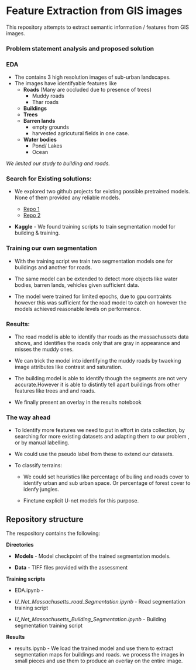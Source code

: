 <h1>Feature Extraction from GIS images</h1>

This repository attempts to extract semantic information / features from GIS images. 


### **Problem statement analysis and proposed solution**


### EDA

* The contains 3 high resolution images of sub-urban landscapes.
* The images have identifyable features like
    * **Roads** (Many are occluded due to presence of trees)
        - Muddy roads
        - Thar roads
    * **Buildings**
    * **Trees**
    * **Barren lands**
        - empty grounds
        - harvested agricutural fields in one case.
    * **Water bodies**
        - Pond/ Lakes
        - Ocean

*We limited our study to building  and roads.*



### Search for Existing solutions:

* We explored two github projects for existing  possible pretrained models. None of them provided any reliable models. 

    * <a href = "https://github.com/parshwa1999/Map-Segmentation">Repo 1</a>
    * <a href = "https://github.com/Neilblaze/Map-Path-Segmentation">Repo 2 </a>

* **Kaggle** - We found training scripts to train segmentation model for building & training. 

### Training our own segmentation

* With the training script we train two segmentation models  one for buildings and another for roads. 
* The same model can be extended to detect more objects like water bodies, barren lands,  vehicles  given sufficient data. 

* The model were trained for limited epochs, due to gpu contraints however this was sufficient for the road model to catch on however the models achieved reasonable levels on performence.

### Results:

* The road model is able to identify thar roads as the massachussets data shows, and identifies the roads only  that are gray in appearance and misses the muddy ones.

* We can trick the model into identifying the muddy roads by twaeking image attributes like contrast and saturation.

* The building  model is able to identify though the segments are not very accurate.However it is able to distintly tell apart buildings from other features like trees and and roads.

* We finally present an overlay in the results notebook

### The way ahead
* To Identify more features we need to put in effort in data collection, by  searching for more existing datasets and adapting them  to our problem , or by manual labelling. 

* We could use the pseudo label from these to extend our datasets.

* To classify terrains:
    * We could set heuristics like percentage of builing and roads cover to identify urban and sub urban space. Or percentage of forest cover to idenfy jungles. 

    * Finetune explicit U-net models for this purpose. 

## Repository structure

The respository contains the following:

**Directories**

* **Models** - Model checkpoint of the trained segmentation models.


* **Data** - TIFF files provided with the assessment


**Training scripts**
* EDA.ipynb - 
* *U_Net_Massachusetts_road_Segmentation.ipynb* - Road segmentation training script


* *U_Net_Massachusetts_Building_Segmentation.ipynb* - Building segmentation training script


**Results**
* results.ipynb - We load the trained model and use them to extract segmentation maps for buildings and roads. we process the images in small pieces and use them to produce an overlay on the entire image.
